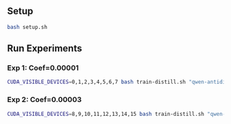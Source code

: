 ## Setup

```bash
bash setup.sh
```

## Run Experiments

### Exp 1: Coef=0.00001
```bash
CUDA_VISIBLE_DEVICES=0,1,2,3,4,5,6,7 bash train-distill.sh "qwen-antidistill-coef0.00001-temp2-epoch2-lr5e-5-checkpoint-60"
```

### Exp 2: Coef=0.00003
```bash
CUDA_VISIBLE_DEVICES=8,9,10,11,12,13,14,15 bash train-distill.sh "qwen-antidistill-coef0.00003-temp2-epoch2-lr5e-5-checkpoint-60"
```